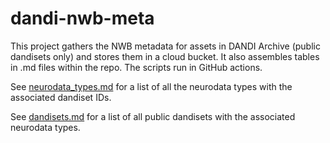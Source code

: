 # dandi-nwb-meta

This project gathers the NWB metadata for assets in DANDI Archive (public dandisets only) and stores them in a cloud bucket. It also assembles tables in .md files within the repo. The scripts run in GitHub actions.

See [neurodata_types.md](./neurodata_types.md) for a list of all the neurodata types with the associated dandiset IDs.

See [dandisets.md](./dandisets.md) for a list of all public dandisets with the associated neurodata types.
